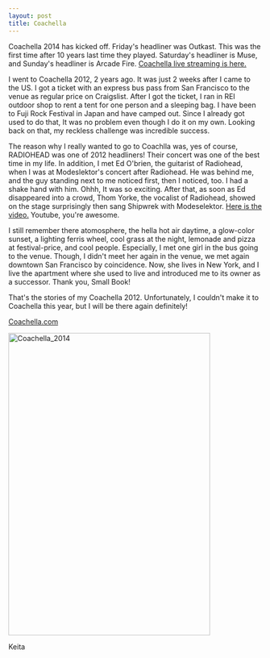 ```yaml
---
layout: post
title: Coachella
---
```


Coachella 2014 has kicked off. Friday's headliner was Outkast. This was the first time after 10 years last time they played. Saturday's headliner is Muse, and Sunday's headliner is Arcade Fire. 
[Coachella live streaming is here.](https://www.youtube.com/user/coachella)

I went to Coachella 2012, 2 years ago. It was just 2 weeks after I came to the US. I got a ticket with an express bus pass from San Francisco to the venue as regular price on Craigslist. After I got the ticket, I ran in REI outdoor shop to rent a tent for one person and a sleeping bag. I have been to Fuji Rock Festival in Japan and have camped out. Since I already got used to do that, It was no problem even though I do it on my own. Looking back on that, my reckless challenge was incredible success. 

The reason why I really wanted to go to Coachlla was, yes of course, RADIOHEAD was one of 2012 headliners! Their concert was one of the best time in my life. In addition, I met Ed O'brien, the guitarist of Radiohead, when I was at Modeslektor's concert after Radiohead. He was behind me, and the guy standing next to me noticed first, then I noticed, too. I had a shake hand with him. Ohhh, It was so exciting. After that, as soon as Ed disappeared into a crowd, Thom Yorke, the vocalist of Radiohead, showed on the stage surprisingly then sang Shipwrek with Modeselektor. [Here is the video.](https://www.youtube.com/watch?v=-eYmXqgNsUc) Youtube, you're awesome.

I still remember there atomosphere, the hella hot air daytime, a glow-color sunset, a lighting ferris wheel, cool grass at the night, lemonade and pizza at festival-price, and cool people. Especially, I met one girl in the bus going to the venue. Though, I didn't meet her again in the venue, we met again downtown San Francisco by coincidence. Now, she lives in New York, and I live the apartment where she used to live and introduced me to its owner as a successor. Thank you, Small Book!

That's the stories of my Coachella 2012. Unfortunately, I couldn't make it to Coachella this year, but I will be there again definitely!

[Coachella.com](http://www.coachella.com/)

<img src="https://coachella-2014-site.s3.amazonaws.com/wp-content/uploads/2013/10/coa-2014-18x24-sd100-v40.jpg" alt="Coachella_2014" style="width: 400px; height: 600px;"/>

Keita

